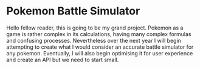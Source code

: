 # Pokemon Battle Simulator
Hello fellow reader, this is going to be my grand project. Pokemon as a game is rather complex in its calculations, having many complex formulas and confusing processes. Nevertheless over the next year I will begin attempting to create what I would consider an accurate battle simulator for any pokemon. Eventually, I will also begin optimising it for user experience and create an API but we need to start small.

